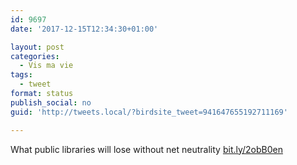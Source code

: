 ```yaml
---
id: 9697
date: '2017-12-15T12:34:30+01:00'

layout: post
categories:
  - Vis ma vie
tags:
  - tweet
format: status
publish_social: no
guid: 'http://tweets.local/?birdsite_tweet=941647655192711169'

---
```


What public libraries will lose without net neutrality [bit.ly/2obB0en](http://bit.ly/2obB0en)